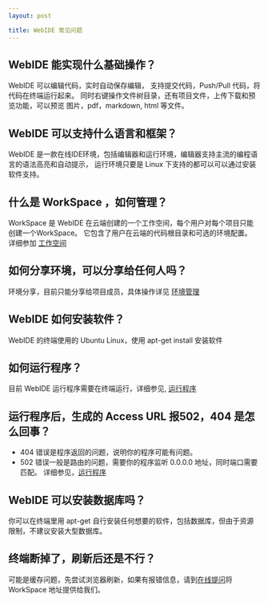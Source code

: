 ```yaml
---
layout: post

title: WebIDE 常见问题
---
```


## WebIDE 能实现什么基础操作？

WebIDE 可以编辑代码，实时自动保存编辑， 支持提交代码，Push/Pull 代码，将代码在终端运行起来。
同时右键操作文件树目录，还有项目文件，上传下载和预览功能，可以预览 图片，pdf，markdown, html 等文件。

## WebIDE 可以支持什么语言和框架？

WebIDE 是一款在线IDE环境，包括编辑器和运行环境，编辑器支持主流的编程语言的语法高亮和自动提示， 运行环境只要是 Linux 下支持的都可以可以通过安装软件支持。


## 什么是 WorkSpace ，如何管理？ 

WorkSpace 是 WebIDE 在云端创建的一个工作空间，每个用户对每个项目只能创建一个WorkSpace。
它包含了用户在云端的代码根目录和可选的环境配置。 详细参加 [工作空间](/help/doc/webide/workspace.html)

## 如何分享环境，可以分享给任何人吗？

环境分享，目前只能分享给项目成员，具体操作详见 [环境管理](/help/doc/webide/environment.html)

## WebIDE 如何安装软件？

WebIDE 的终端使用的 Ubuntu Linux，使用 apt-get install 安装软件

## 如何运行程序？

目前 WebIDE 运行程序需要在终端运行，详细参见, [运行程序](/help/doc/webide/execution.html)

## 运行程序后，生成的 Access URL 报502，404 是怎么回事？

 - 404 错误是程序返回的问题，说明你的程序可能有问题。
 - 502 错误一般是路由的问题，需要你的程序监听 0.0.0.0 地址，同时端口需要匹配。 
    详细参见，[运行程序](/help/doc/webide/execution.html)
 
## WebIDE 可以安装数据库吗？

你可以在终端里用 apt-get 自行安装任何想要的软件，包括数据库，但由于资源限制，不建议安装大型数据库。

## 终端断掉了，刷新后还是不行？

可能是缓存问题，先尝试浏览器刷新，如果有报错信息，请到[在线提问](https://coding.net/u/coding/p/Coding-Feedback/topic)将 WorkSpace 地址提供给我们。